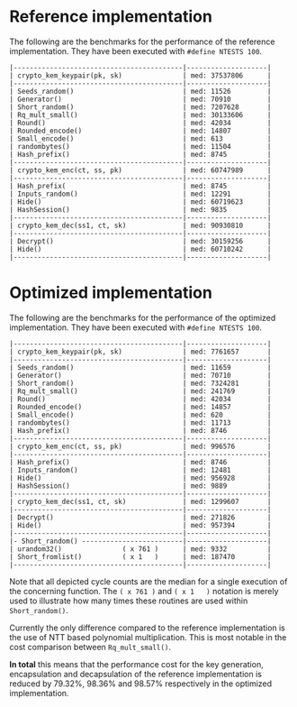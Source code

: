 # Reference implementation

The following are the benchmarks for the performance of the reference
implementation. They have been executed with `#define NTESTS 100`.

```shell
|------------------------------------------|--------------------|
| crypto_kem_keypair(pk, sk)               | med: 37537806      |
|------------------------------------------|--------------------|
| Seeds_random()                           | med: 11526         |
| Generator()                              | med: 70910         |
| Short_random()                           | med: 7207628       |
| Rq_mult_small()                          | med: 30133606      |
| Round()                                  | med: 42034         |
| Rounded_encode()                         | med: 14807         |
| Small_encode()                           | med: 613           |
| randombytes()                            | med: 11504         |
| Hash_prefix()                            | med: 8745          |
|------------------------------------------|--------------------|
| crypto_kem_enc(ct, ss, pk)               | med: 60747989      |
|------------------------------------------|--------------------|
| Hash_prefix(                             | med: 8745          |
| Inputs_random()                          | med: 12291         |
| Hide()                                   | med: 60719623      |
| HashSession()                            | med: 9835          |
|------------------------------------------|--------------------|
| crypto_kem_dec(ss1, ct, sk)              | med: 90930810      |
|------------------------------------------|--------------------|
| Decrypt()                                | med: 30159256      |
| Hide()                                   | med: 60710242      |
|------------------------------------------|--------------------|
```

# Optimized implementation

The following are the benchmarks for the performance of the optimized
implementation. They have been executed with `#define NTESTS 100`.

```shell
|------------------------------------------|--------------------|
| crypto_kem_keypair(pk, sk)               | med: 7761657       |
|------------------------------------------|--------------------|
| Seeds_random()                           | med: 11659         |
| Generator()                              | med: 70710         |
| Short_random()                           | med: 7324281       |
| Rq_mult_small()                          | med: 241769        |
| Round()                                  | med: 42034         |
| Rounded_encode()                         | med: 14857         |
| Small_encode()                           | med: 620           |
| randombytes()                            | med: 11713         |
| Hash_prefix()                            | med: 8746          |
|------------------------------------------|--------------------|
| crypto_kem_enc(ct, ss, pk)               | med: 996576        |
|------------------------------------------|--------------------|
| Hash_prefix()                            | med: 8746          |
| Inputs_random()                          | med: 12481         |
| Hide()                                   | med: 956928        |
| HashSession()                            | med: 9889          |
|------------------------------------------|--------------------|
| crypto_kem_dec(ss1, ct, sk)              | med: 1299607       |
|------------------------------------------|--------------------|
| Decrypt()                                | med: 271826        |
| Hide()                                   | med: 957394        |
|------------------------------------------|--------------------|
|- Short_random() -------------------------|--------------------|
| urandom32()               ( x 761 )      | med: 9332          |
| Short_fromlist()          ( x 1   )      | med: 187470        |
|------------------------------------------|--------------------|
```

Note that all depicted cycle counts are the median for a single execution of the
concerning function. The `( x 761 )` and `( x 1   )` notation is merely used to
illustrate how many times these routines are used within `Short_random()`.

Currently the only difference compared to the reference implementation is the
use of NTT based polynomial multiplication. This is most notable in the cost
comparison between `Rq_mult_small()`.

**In total** this means that the performance cost for the key generation,
encapsulation and decapsulation of the reference implementation is reduced by
79.32%, 98.36% and 98.57% respectively in the optimized implementation.
